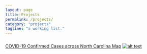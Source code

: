 ```yaml
---
layout: page
title: Projects
permalink: /projects/
category: "projects"
tagline: "a working list."
---
```

#####
[COVID-19 Confirmed Cases across North Carolina Map](covid_project/covid_confirmedcase_map.html)
[![alt text](covid_project/COVID_ConfirmedCaseCount_Map.png "NC Map of Confirmed COVID Cases")](covid_project/covid_confirmedcase_map.html)